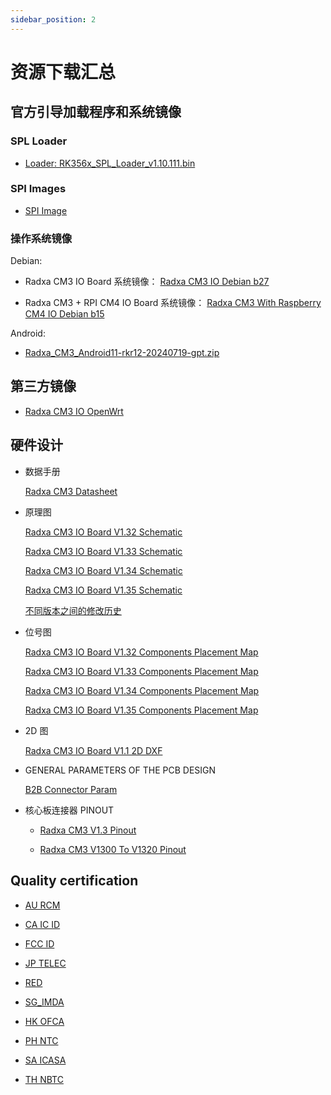 ```yaml
---
sidebar_position: 2
---
```


# 资源下载汇总

## 官方引导加载程序和系统镜像

### SPL Loader

- [Loader: RK356x_SPL_Loader_v1.10.111.bin](https://dl.radxa.com/rock3/images/loader/radxa-cm3-io/rk356x_spl_loader_ddr1056_v1.10.111.bin)

### SPI Images

- [SPI Image](https://dl.radxa.com/rock3/images/loader/radxa-cm3-io/radxa-cm3-io-spi-image-g8684d740b9f.img.gz)

### 操作系统镜像

Debian:

- Radxa CM3 IO Board 系统镜像： [Radxa CM3 IO Debian b27](https://github.com/radxa-build/radxa-cm3-io/releases/download/b27/radxa-cm3-io_debian_bullseye_kde_b27.img.xz)

- Radxa CM3 + RPI CM4 IO Board 系统镜像： [Radxa CM3 With Raspberry CM4 IO Debian b15](https://github.com/radxa-build/radxa-cm3-rpi-cm4-io/releases/download/b15/radxa-cm3-rpi-cm4-io_debian_bullseye_kde_b15.img.xz)

Android:

- [Radxa_CM3_Android11-rkr12-20240719-gpt.zip](https://github.com/radxa/manifests/releases/download/android11-radxa-20240719/Radxa_CM3_Android11-rkr12-20240719-gpt.zip)

## 第三方镜像

- [Radxa CM3 IO OpenWrt](https://firmware-selector.openwrt.org/?version=SNAPSHOT&target=rockchip%2Farmv8&id=radxa_cm3-io)

## 硬件设计

- 数据手册

  [Radxa CM3 Datasheet](https://dl.radxa.com/cm3/docs/radxa_cm3_datasheet.pdf)

- 原理图

  [Radxa CM3 IO Board V1.32 Schematic](https://dl.radxa.com/cm3/io_board/radxa_cm3_io_board_v1.32_schematic.pdf)

  [Radxa CM3 IO Board V1.33 Schematic](https://dl.radxa.com/cm3/io_board/SCH_CM3_IO_V1.33_20230223.pdf)

  [Radxa CM3 IO Board V1.34 Schematic](https://dl.radxa.com/cm3/io_board/SCH_CM3_IO_V1.34_20230717.pdf)

  [Radxa CM3 IO Board V1.35 Schematic](https://dl.radxa.com/cm3/io_board/SCH_CM3_IO_V1.35_20240119.pdf)

  [不同版本之间的修改历史](https://dl.radxa.com/cm3/io_board/revision_history)

- 位号图

  [Radxa CM3 IO Board V1.32 Components Placement Map](https://dl.radxa.com/cm3/io_board/radxa_cm3_io_board_v1.32_components_placement_map.pdf)

  [Radxa CM3 IO Board V1.33 Components Placement Map](https://dl.radxa.com/cm3/io_board/CM3_IO_V1.33_20230214_components_placement_map.pdf)

  [Radxa CM3 IO Board V1.34 Components Placement Map](https://dl.radxa.com/cm3/io_board/CM3_IO_V1.34_20230718_components_placement_map.pdf)

  [Radxa CM3 IO Board V1.35 Components Placement Map](https://dl.radxa.com/cm3/io_board/CM3_IO_V1.35_20231013_components_placement_map.pdf)

- 2D 图

  [Radxa CM3 IO Board V1.1 2D DXF](https://dl.radxa.com/cm3/io_board/CM3_IO_V1.1_2D_dxf_20211208.zip)

- GENERAL PARAMETERS OF THE PCB DESIGN

  [B2B Connector Param](https://dl.radxa.com/cm3/io_board/radxa_cm3_io_board_b2b_connector_20230718.asc)

- 核心板连接器 PINOUT

  - [Radxa CM3 V1.3 Pinout](https://dl.radxa.com/cm3/docs/radxa_cm3_v1.3_pinout.xlsx)

  - [Radxa CM3 V1300 To V1320 Pinout](https://dl.radxa.com/cm3/docs/radxa_cm3_v1300_to_1320_pinout.xlsx)

## Quality certification

- [AU RCM](https://dl.radxa.com/cm3/compliance/AU_RCM/)

- [CA IC ID](https://dl.radxa.com/cm3/compliance/CA_IC%20ID/)

- [FCC ID](https://dl.radxa.com/cm3/compliance/FCC%20ID/)

- [JP TELEC](https://dl.radxa.com/cm3/compliance/JP_TELEC/)

- [RED](https://dl.radxa.com/cm3/compliance/RED/)

- [SG_IMDA](https://dl.radxa.com/cm3/compliance/SG_IMDA/)

- [HK OFCA](https://dl.radxa.com/cm3/compliance/HK_OFCA.pdf)

- [PH NTC](https://dl.radxa.com/cm3/compliance/PH_NTC.pdf)

- [SA ICASA](https://dl.radxa.com/cm3/compliance/SA_ICASA.pdf)

- [TH NBTC](https://dl.radxa.com/cm3/compliance/TH_NBTC.pdf)
